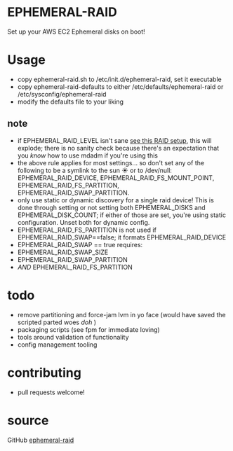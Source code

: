 # EPHEMERAL-RAID

Set up your AWS EC2 Ephemeral disks on boot!

# Usage
* copy ephemeral-raid.sh to /etc/init.d/ephemeral-raid, set it executable
* copy ephemeral-raid-defaults to either /etc/defaults/ephemeral-raid or /etc/sysconfig/ephemeral-raid
* modify the defaults file to your liking 

## note
* if EPHEMERAL_RAID_LEVEL isn't sane [see this RAID setup](https://raid.wiki.kernel.org/index.php/RAID_setup), this will explode; there is no sanity check because there's an expectation that you *know* how to use mdadm if you're using this
* the above rule applies for most settings... so don't set any of the following to be a symlink to the sun :sunny: or to /dev/null: EPHEMERAL_RAID_DEVICE, EPHEMERAL_RAID_FS_MOUNT_POINT, EPHEMERAL_RAID_FS_PARTITION, EPHEMERAL_RAID_SWAP_PARTITION.  
* only use static or dynamic discovery for a single raid device!  This is done through setting or not setting both EPHEMERAL_DISKS and EPHEMERAL_DISK_COUNT; if either of those are set, you're using static configuration.  Unset both for dynamic config.
* EPHEMERAL_RAID_FS_PARTITION is not used if EPHEMERAL_RAID_SWAP==false; it formats EPHEMERAL_RAID_DEVICE
* EPHEMERAL_RAID_SWAP == true requires:
 * EPHEMERAL_RAID_SWAP_SIZE
 * EPHEMERAL_RAID_SWAP_PARTITION
 * _AND_ EPHEMERAL_RAID_FS_PARTITION


# todo
* remove partitioning and force-jam lvm in yo face (would have saved the scripted parted woes *doh* )
* packaging scripts (see fpm for immediate loving)
* tools around validation of functionality
* config management tooling 

# contributing
* pull requests welcome! 

# source
GitHub [ephemeral-raid](https://github.com/eredding-rmn/ephemeral-raid)